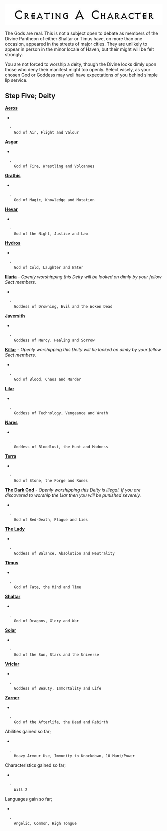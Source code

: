 

<div class="center" style="width: auto; margin-left: auto; margin-right: auto;">

![<File:CharGen.jpg>](CharGen.jpg "File:CharGen.jpg")

</div>

The Gods are real. This is not a subject open to debate as members of
the Divine Pantheon of either Shaltar or Timus have, on more than one
occasion, appeared in the streets of major cities. They are unlikely to
appear in person in the minor locale of Haven, but their might will be
felt strongly.

You are not forced to worship a deity, though the Divine looks dimly
upon those who deny their manifest might too openly. Select wisely, as
your chosen God or Goddess may well have expectations of you behind
simple lip service.

## **Step Five; Deity**

**[Aeros](GoldAngelGuardianCA "wikilink")**

  -

      -
        God of Air, Flight and Valour

**[Asgar](GoldAngelGuardianCAs "wikilink")**

  -

      -
        God of Fire, Wrestling and Volcanoes

**[Grathis](GoldAngelGuardianCG "wikilink")**

  -

      -
        God of Magic, Knowledge and Mutation

**[Hevar](GoldAngelGuardianCH "wikilink")**

  -

      -
        God of the Night, Justice and Law

**[Hydros](GoldAngelGuardianCHy "wikilink")**

  -

      -
        God of Cold, Laughter and Water

**[Illaria](GoldAngelGuardianCI "wikilink")** - *Openly worshipping this
Deity will be looked on dimly by your fellow Sect members.*

  -

      -
        Goddess of Drowning, Evil and the Woken Dead

**[Javersith](GoldAngelGuardianCJ "wikilink")**

  -

      -
        Goddess of Mercy, Healing and Sorrow

**[Killar](GoldAngelGuardianCK "wikilink")** - *Openly worshipping this
Deity will be looked on dimly by your fellow Sect members.*

  -

      -
        God of Blood, Chaos and Murder

**[Lilar](GoldAngelGuardianCL "wikilink")**

  -

      -
        Goddess of Technology, Vengeance and Wrath

**[Nares](GoldAngelGuardianCN "wikilink")**

  -

      -
        Goddess of Bloodlust, the Hunt and Madness

**[Terra](GoldAngelGuardianCT "wikilink")**

  -

      -
        God of Stone, the Forge and Runes

**[The Dark God](GoldAngelGuardianCDG "wikilink")** - *Openly
worshipping this Deity is illegal. If you are discovered to worship the
Liar then you will be punished severely.*

  -

      -
        God of Bed-Death, Plague and Lies

**[The Lady](GoldAngelGuardianCTL "wikilink")**

  -

      -
        Goddess of Balance, Absolution and Neutrality

**[Timus](GoldAngelGuardianCT "wikilink")**

  -

      -
        God of Fate, the Mind and Time

**[Shaltar](GoldAngelGuardianCS "wikilink")**

  -

      -
        God of Dragons, Glory and War

**[Solar](GoldAngelGuardianCSo "wikilink")**

  -

      -
        God of the Sun, Stars and the Universe

**[Vriclar](GoldAngelGuardianCV "wikilink")**

  -

      -
        Goddess of Beauty, Immortality and Life

**[Zarner](GoldAngelGuardianCZ "wikilink")**

  -

      -
        God of the Afterlife, the Dead and Rebirth

Abilities gained so far;

  -

      -
        Heavy Armour Use, Immunity to Knockdown, 10 Mani/Power

Characteristics gained so far;

  -

      -
        Will 2

Languages gain so far;

  -

      -
        Angelic, Common, High Tongue